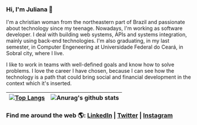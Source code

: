 ### Hi, I'm Juliana 👋 

I'm a christian woman from the northeastern part of Brazil and passionate about technology since my teenage. Nowadays, I'm working as software developer. I deal with building web systems, APIs and systems integration, mainly using back-end technologies. I'm also graduating, in my last semester, in Computer Engeneering at Universidade Federal do Ceará, in Sobral city, where I live.

I like to work in teams with well-defined goals and know how to solve problems. I love the career I have chosen, because I can see how the technology is a path that could bring social and financial development in the context which it's inserted.

| [![Top Langs](https://github-readme-stats.vercel.app/api/top-langs/?username=julianaibiapina&layout=compact&count_private=true)](https://github.com/anuraghazra/github-readme-stats)  |  ![Anurag's github stats](https://github-readme-stats.vercel.app/api?username=julianaibiapina&hide=prs,issues,contribs&count_private=true&show_icons=true)  |
| ------------------- | ------------------- |

### Find me around the web 🌎: <a href="https://www.linkedin.com/in/julianaibiapina/" target="_blank">LinkedIn</a> | <a href="https://twitter.com/ibiapina_ju" target="_blank">Twitter</a> | <a href="https://www.instagram.com/juliana_ibiapina/" target="_blank">Instagram</a>
<!-- LISTA DE EMOJIS
https://www.webfx.com/tools/emoji-cheat-sheet/
-->
